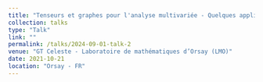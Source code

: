 ```yaml
---
title: "Tenseurs et graphes pour l'analyse multivariée - Quelques applications"
collection: talks
type: "Talk"
link: ""
permalink: /talks/2024-09-01-talk-2
venue: "GT Celeste - Laboratoire de mathématiques d’Orsay (LMO)"
date: 2021-10-21
location: "Orsay - FR"
---
```


